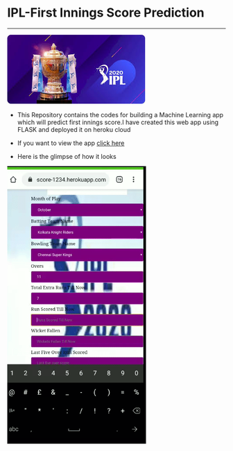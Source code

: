 # IPL-First Innings Score Prediction
-------
![DREAM11 IPL](readme_resources/ipl5.jpg)
- This Repository contains the codes for building a Machine Learning app which will predict first innings score.I have created this web app using FLASK and deployed it on heroku cloud
- If you want to view the app
[click here](https://ipl-first-innings-score-1234.herokuapp.com/)



- Here is the glimpse of how it looks






![GIF](readme_resources/video-to-gif-converter.gif)
